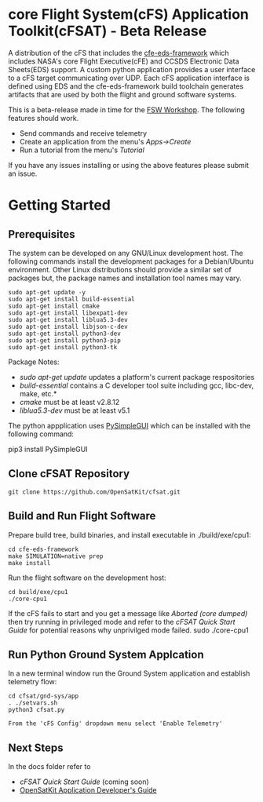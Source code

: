 # core Flight System(cFS) Application Toolkit(cFSAT) - Beta Release
A distribution of the cFS that includes the [cfe-eds-framework](https://github.com/jphickey/cfe-eds-framework) which includes NASA's core Flight Executive(cFE) and CCSDS Electronic Data Sheets(EDS) support. A custom python application provides a user interface to a cFS target communicating over UDP. Each cFS application interface is defined using EDS and the cfe-eds-framework build toolchain generates artifacts that are used by both the flight and ground software systems.

This is a beta-release made in time for the [FSW Workshop](http://flightsoftware.jhuapl.edu/workshop/FSW2022). The following features should work.
- Send commands and receive telemetry
- Create an application from the menu's *Apps->Create*
- Run a tutorial from the menu's *Tutorial*

If you have any issues installing or using the above features please submit an issue.

# Getting Started

## Prerequisites
The system can be developed on any GNU/Linux development host. The following commands install the development packages for
a Debian/Ubuntu environment. Other Linux distributions should provide a similar set of packages but, the package names and
installation tool names may vary. 

    sudo apt-get update -y 
    sudo apt-get install build-essential
    sudo apt-get install cmake
    sudo apt-get install libexpat1-dev
    sudo apt-get install liblua5.3-dev
    sudo apt-get install libjson-c-dev
    sudo apt-get install python3-dev
    sudo apt-get install python3-pip
    sudo apt-get install python3-tk
   
Package Notes:
- *sudo apt-get update* updates a platform's current package respositories
- *build-essential* contains a C developer tool suite including gcc, libc-dev, make, etc.* 
- *cmake* must be at least v2.8.12
- *liblua5.3-dev* must be at least v5.1

The python appplication uses [PySimpleGUI](https://pysimplegui.readthedocs.io/en/latest/) which can be installed with the following command:

   pip3 install PySimpleGUI

## Clone cFSAT Repository
    git clone https://github.com/OpenSatKit/cfsat.git

## Build and Run Flight Software
Prepare build tree, build binaries, and install executable in ./build/exe/cpu1:

    cd cfe-eds-framework
    make SIMULATION=native prep
    make install
    
Run the flight software on the development host:

    cd build/exe/cpu1
    ./core-cpu1

If the cFS fails to start and you get a message like *Aborted (core dumped)* then try running in privileged mode and refer to the *cFSAT Quick Start Guide* for potential reasons why unprivilged mode failed.
    sudo ./core-cpu1

## Run Python Ground System Applcation 
In a new terminal window run the Ground System application and establish telemetry flow:

    cd cfsat/gnd-sys/app
    . ./setvars.sh
    python3 cfsat.py
    
    From the 'cFS Config' dropdown menu select 'Enable Telemetry'
    
## Next Steps
In the docs folder refer to
- *cFSAT Quick Start Guide* (coming soon)
- [OpenSatKit Application Developer's Guide](https://github.com/OpenSatKit-Apps/osk_c_fw/blob/main/docs/OSK-App-Dev-Guide.pdf)


